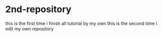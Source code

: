 # 2nd-repository
this is the first time i finish all tutorial by my own
this is the second time i edit my own repository
